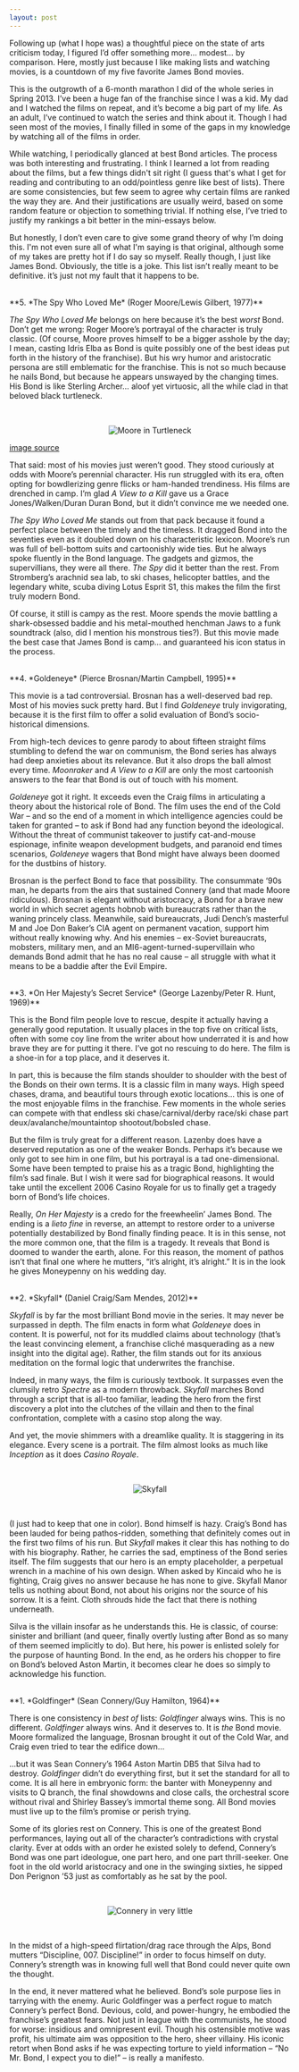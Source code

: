 ```yaml
---
layout: post
---
```


Following up (what I hope was) a thoughtful piece on the state of arts criticism today, I figured I’d offer something more… modest… by comparison. Here, mostly just because I like making lists and watching movies, is a countdown of my five favorite James Bond movies.

This is the outgrowth of a 6-month marathon I did of the whole series in Spring 2013. I’ve been a huge fan of the franchise since I was a kid. My dad and I watched the films on repeat, and it’s become a big part of my life. As an adult, I’ve continued to watch the series and think about it. Though I had seen most of the movies, I finally filled in some of the gaps in my knowledge by watching all of the films in order.

While watching, I periodically glanced at best Bond articles. The process was both interesting and frustrating. I think I learned a lot from reading about the films, but a few things didn't sit right (I guess that's what I get for reading and contributing to an odd/pointless genre like best of lists). There are some consistencies, but few seem to agree why certain films are ranked the way they are. And their justifications are usually weird, based on some random feature or objection to something trivial. If nothing else, I’ve tried to justify my rankings a bit better in the mini-essays below.

But honestly, I don’t even care to give some grand theory of why I’m doing this. I'm not even sure all of what I'm saying is that original, although some of my takes are pretty hot if I do say so myself. Really though, I just like James Bond. Obviously, the title is a joke. This list isn’t really meant to be definitive. it’s just not my fault that it happens to be.

<br>
**5. *The Spy Who Loved Me* (Roger Moore/Lewis Gilbert, 1977)**


*The Spy Who Loved Me* belongs on here because it’s the best *worst* Bond. Don’t get me wrong: Roger Moore’s portrayal of the character is truly classic. (Of course, Moore proves himself to be a bigger asshole by the day; I mean, casting Idris Elba as Bond is quite possibly one of the best ideas put forth in the history of the franchise). But his wry humor and aristocratic persona are still emblematic for the franchise. This is not so much because he nails Bond, but because he appears unswayed by the changing times. His Bond is like Sterling Archer… aloof yet virtuosic, all the while clad in that beloved black turtleneck.

<br>
<p align="center">
<img src="https://jarekervin.github.io/img_mooreturtle.jpg" alt="Moore in Turtleneck">
</p>
<a href="http://gentsamongmen.com/wear-your-turtleneck-like-james-bond/" target="blank">image source</a>
<br>

That said: most of his movies just weren’t good. They stood curiously at odds with Moore’s perennial character. His run struggled with its era, often opting for bowdlerizing genre flicks or ham-handed trendiness. His films are drenched in camp. I’m glad *A View to a Kill* gave us a Grace Jones/Walken/Duran Duran Bond, but it didn’t convince me we needed one.

*The Spy Who Loved Me* stands out from that pack because it found a perfect place between the timely and the timeless. It dragged Bond into the seventies even as it doubled down on his characteristic lexicon. Moore’s run was full of bell-bottom suits and cartoonishly wide ties. But he always spoke fluently in the Bond language. The gadgets and gizmos, the supervillians, they were all there. *The Spy* did it better than the rest. From Stromberg’s arachnid sea lab, to ski chases, helicopter battles, and the legendary white, scuba diving Lotus Esprit S1, this makes the film the first truly modern Bond.

Of course, it still is campy as the rest. Moore spends the movie battling a shark-obsessed baddie and his metal-mouthed henchman Jaws to a funk soundtrack (also, did I mention his monstrous ties?). But this movie made the best case that James Bond is camp… and guaranteed his icon status in the process.

<br>
**4. *Goldeneye* (Pierce Brosnan/Martin Campbell, 1995)**

This movie is a tad controversial. Brosnan has a well-deserved bad rep. Most of his movies suck pretty hard. But I find *Goldeneye* truly invigorating, because it is the first film to offer a solid evaluation of Bond’s socio-historical dimensions.

From high-tech devices to genre parody to about fifteen straight films stumbling to defend the war on communism, the Bond series has always had deep anxieties about its relevance. But it also drops the ball almost every time. *Moonraker* and *A View to a Kill* are only the most cartoonish answers to the fear that Bond is out of touch with his moment.

*Goldeneye* got it right. It exceeds even the Craig films in articulating a theory about the historical role of Bond. The film uses the end of the Cold War – and so the end of a moment in which intelligence agencies could be taken for granted – to ask if Bond had any function beyond the ideological. Without the threat of communist takeover to justify cat-and-mouse espionage, infinite weapon development budgets, and paranoid end times scenarios, *Goldeneye* wagers that Bond might have always been doomed for the dustbins of history.

Brosnan is the perfect Bond to face that possibility. The consummate ‘90s man, he departs from the airs that sustained Connery (and that made Moore ridiculous). Brosnan is elegant without aristocracy, a Bond for a brave new world in which secret agents hobnob with bureaucrats rather than the waning princely class. Meanwhile, said bureaucrats, Judi Dench’s masterful M and Joe Don Baker’s CIA agent on permanent vacation, support him without really knowing why. And his enemies – ex-Soviet bureaucrats, mobsters, military men, and an MI6-agent-turned-supervillain who demands Bond admit that he has no real cause – all struggle with what it means to be a baddie after the Evil Empire.

<br>
**3. *On Her Majesty’s Secret Service* (George Lazenby/Peter R. Hunt, 1969)**

This is the Bond film people love to rescue, despite it actually having a generally good reputation. It usually places in the top five on critical lists, often with some coy line from the writer about how underrated it is and how brave they are for putting it there. I’ve got no rescuing to do here. The film is a shoe-in for a top place, and it deserves it.

In part, this is because the film stands shoulder to shoulder with the best of the Bonds on their own terms. It is a classic film in many ways. High speed chases, drama, and beautiful tours through exotic locations… this is one of the most enjoyable films in the franchise. Few moments in the whole series can compete with that endless ski chase/carnival/derby race/ski chase part deux/avalanche/mountaintop shootout/bobsled chase.

But the film is truly great for a different reason. Lazenby does have a deserved reputation as one of the weaker Bonds. Perhaps it’s because we only got to see him in one film, but his portrayal is a tad one-dimensional. Some have been tempted to praise his as a tragic Bond, highlighting the film’s sad finale. But I wish it were sad for biographical reasons. It would take until the excellent 2006 Casino Royale for us to finally get a tragedy born of Bond’s life choices.

Really, *On Her Majesty* is a credo for the freewheelin’ James Bond. The ending is a *lieto fine* in reverse, an attempt to restore order to a universe potentially destabilized by Bond finally finding peace. It is in this sense, not the more common one, that the film is a tragedy. It reveals that Bond is doomed to wander the earth, alone. For this reason, the moment of pathos isn’t that final one where he mutters, “it’s alright, it’s alright.” It is in the look he gives Moneypenny on his wedding day.

<br>
**2. *Skyfall* (Daniel Craig/Sam Mendes, 2012)**

*Skyfall* is by far the most brilliant Bond movie in the series. It may never be surpassed in depth. The film enacts in form what *Goldeneye* does in content. It is powerful, not for its muddled claims about technology (that’s the least convincing element, a franchise cliché masquerading as a new insight into the digital age). Rather, the film stands out for its anxious meditation on the formal logic that underwrites the franchise.

Indeed, in many ways, the film is curiously textbook. It surpasses even the clumsily retro *Spectre* as a modern throwback. *Skyfall* marches Bond through a script that is all-too familiar, leading the hero from the first discovery a plot into the clutches of the villain and then to the final confrontation, complete with a casino stop along the way.

And yet, the movie shimmers with a dreamlike quality. It is staggering in its elegance. Every scene is a portrait. The film almost looks as much like *Inception* as it does *Casino Royale*.

<br>
<p align="center">
<img src="https://jarekervin.github.io/img_skyfall.jpg" alt="Skyfall">
</p>
<br>

(I just had to keep that one in color). Bond himself is hazy. Craig’s Bond has been lauded for being pathos-ridden, something that definitely comes out in the first two films of his run. But *Skyfall* makes it clear this has nothing to do with his biography. Rather, he carries the sad, emptiness of the Bond series itself. The film suggests that our hero is an empty placeholder, a perpetual wrench in a machine of his own design. When asked by Kincaid who he is fighting, Craig gives no answer because he has none to give. Skyfall Manor tells us nothing about Bond, not about his origins nor the source of his sorrow. It is a feint. Cloth shrouds hide the fact that there is nothing underneath.

Silva is the villain insofar as he understands this. He is classic, of course: sinister and brilliant (and queer, finally overtly lusting after Bond as so many of them seemed implicitly to do). But here, his power is enlisted solely for the purpose of haunting Bond. In the end, as he orders his chopper to fire on Bond’s beloved Aston Martin, it becomes clear he does so simply to acknowledge his function.

<br>
**1. *Goldfinger* (Sean Connery/Guy Hamilton, 1964)**

There is one consistency in *best of* lists: *Goldfinger* always wins. This is no different. *Goldfinger* always wins. And it deserves to. It is *the* Bond movie. Moore formalized the language, Brosnan brought it out of the Cold War, and Craig even tried to tear the edifice down…

...but it was Sean Connery’s 1964 Aston Martin DB5 that Silva had to destroy. *Goldfinger* didn’t do everything first, but it set the standard for all to come. It is all here in embryonic form: the banter with Moneypenny and visits to Q branch, the final showdowns and close calls, the orchestral score without rival and Shirley Bassey’s immortal theme song. All Bond movies must live up to the film’s promise or perish trying.

Some of its glories rest on Connery. This is one of the greatest Bond performances, laying out all of the character’s contradictions with crystal clarity. Ever at odds with an order he existed solely to defend, Connery’s Bond was one part ideologue, one part hero, and one part thrill-seeker. One foot in the old world aristocracy and one in the swinging sixties, he sipped Don Perignon ’53 just as comfortably as he sat by the pool.

<br>
<p align="center">
<img src="https://jarekervin.github.io/img_connery.jpg" alt="Connery in very little">
</p>
<br>

In the midst of a high-speed flirtation/drag race through the Alps, Bond mutters “Discipline, 007. Discipline!” in order to focus himself on duty. Connery’s strength was in knowing full well that Bond could never quite own the thought.

In the end, it never mattered what he believed. Bond’s sole purpose lies in tarrying with the enemy. Auric Goldfinger was a perfect rogue to match Connery’s perfect Bond. Devious, cold, and power-hungry, he embodied the franchise’s greatest fears. Not just in league with the communists, he stood for worse: insidious and omnipresent evil. Though his ostensible motive was profit, his ultimate aim was opposition to the hero, sheer villainy. His iconic retort when Bond asks if he was expecting torture to yield information – “No Mr. Bond, I expect you to die!” – is really a manifesto.
